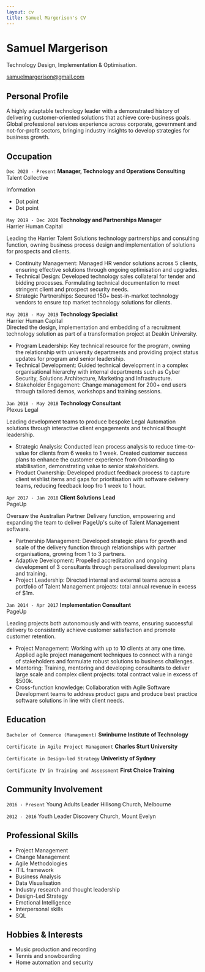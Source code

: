 ```yaml
---
layout: cv
title: Samuel Margerison's CV
---
```

# Samuel Margerison
Technology Design, Implementation & Optimisation.

<div id="webaddress">
<a href="mailto:samuelmargerison@gmail.com">samuelmargerison@gmail.com</a>
</div>

## Personal Profile

A highly adaptable technology leader with a demonstrated history of delivering customer-oriented solutions that achieve core-business goals. Global professional services experience across corporate, government and not-for-profit sectors, bringing industry insights to develop strategies for business growth.

## Occupation

`Dec 2020 - Present`
__Manager, Technology and Operations Consulting__  
Talent Collective

Information
- Dot point
- Dot point

`May 2019 - Dec 2020`
__Technology and Partnerships Manager__  
Harrier Human Capital  

Leading the Harrier Talent Solutions technology partnerships and consulting function, owning business process design and implementation of solutions for prospects and clients. 
- Continuity Management: Managed HR vendor solutions across 5 clients, ensuring effective solutions through ongoing optimisation and upgrades.
- Technical Design: Developed technology sales collateral for tender and bidding processes. Formulating technical documentation to meet stringent client and prospect security needs.
- Strategic Partnerships: Secured 150+ best-in-market technology vendors to ensure top market technology solutions for clients.

`May 2018 - May 2019`
__Technology Specialist__  
Harrier Human Capital  
Directed the design, implementation and embedding of a recruitment technology solution as part of a transformation project at Deakin University. 

- Program Leadership: Key technical resource for the program, owning the relationship with university departments and providing project status updates for program and senior leadership.
- Technical Development: Guided technical development in a complex organisational hierarchy with internal departments such as Cyber Security, Solutions Architecture, Marketing and Infrastructure.
- Stakeholder Engagement: Change management for 200+ end users through tailored demos, workshops and training sessions.  

`Jan 2018 - May 2018`
__Technology Consultant__  
Plexus Legal

Leading development teams to produce bespoke Legal Automation solutions through interactive client engagements and technical thought leadership.
- Strategic Analysis: Conducted lean process analysis to reduce time-to-value for clients from 6 weeks to 1 week. Created customer success plans to enhance the customer experience from Onboarding to stabilisation, demonstrating value to senior stakeholders. 
- Product Ownership: Developed product feedback process to capture client wishlist items and gaps for prioritisation with software delivery teams, reducing feedback loop fro 1 week to 1 hour.

`Apr 2017 - Jan 2018`
__Client Solutions Lead__  
PageUp

Oversaw the Australian Partner Delivery function, empowering and expanding the team to deliver PageUp's suite of Talent Management software. 
- Partnership Management: Developed strategic plans for growth and scale of the delivery function through relationships with partner organisations, growing from 1 to 3 partners.
- Adaptive Development: Propelled accreditation and ongoing development of 3 consultants through personalised development plans and training.
- Project Leadership: Directed internal and external teams across a portfolio of Talent Management projects: total annual revenue in excess of $1m.

`Jan 2014 - Apr 2017`
__Implementation Consultant__  
PageUp

Leading projects both autonomously and with teams, ensuring successful delivery to consistently achieve customer satisfaction and promote customer retention.
- Project Management: Working with up to 10 clients at any one time. Applied agile project management techniques to connect with a range of stakeholders and formulate robust solutions to business challenges.
- Mentoring: Training, mentoring and developing consultants to deliver large scale and complex client projects: total contract value in excess of $500k.
- Cross-function knowledge: Collaboration with Agile Software Development teams to address product gaps and produce best practice software solutions in line with client needs. 

## Education

`Bachelor of Commerce (Management)`
__Swinburne Institute of Technology__

`Certificate in Agile Project Management`
__Charles Sturt University__

`Certificate in Design-led Strategy`
__Univeristy of Sydney__

`Certificate IV in Training and Assessment`
__First Choice Training__

## Community Involvement

`2016 - Present`
Young Adults Leader
Hillsong Church, Melbourne

`2012 - 2016`
Youth Leader
Discovery Church, Mount Evelyn

## Professional Skills

* Project Management
* Change Management
* Agile Methodologies
* ITIL framework
* Business Analysis
* Data Visualisation
* Industry research and thought leadership
* Design-Led Strategy
* Emotional Intelligence
* Interpersonal skills
* SQL

## Hobbies & Interests

- Music production and recording<br>
- Tennis and snowboarding<br>
- Home automation and security<br>


<!-- ### Footer

Last updated: Jan 2021 -->



